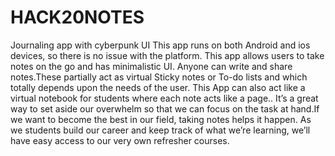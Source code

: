 # HACK20NOTES
Journaling app with cyberpunk UI
This app runs on both Android and ios devices, so there is no issue with the platform. This app allows users to take notes on the go and has minimalistic UI. Anyone can write and share notes.These partially act as virtual Sticky notes or To-do lists and which totally depends upon the needs of the user. This App can also act like a virtual notebook for students where each note acts like a page.. It’s  a great way to set aside our overwhelm so that we can focus on the task at hand.If we want to become the best in our field, taking notes helps it happen. As we students build our career and keep track of what we’re learning, we’ll have easy access to our very own refresher courses.
